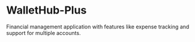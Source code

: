 # WalletHub-Plus
Financial management application with features like expense tracking and support for multiple accounts.
